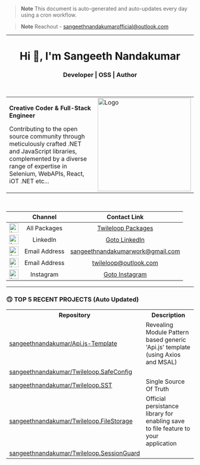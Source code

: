> **Note**
> This document is auto-generated and auto-updates every day using a cron workflow.

> **Note**
> Reachout - sangeethnandakumarofficial@outlook.com

<hr/>

<h1 align="center">Hi 👋, I'm Sangeeth Nandakumar</h1>
<h3 align="center">Developer | OSS | Author</h3>

<br>

<table>
  <tr>
    <td>
      <p><b>Creative Coder &amp; Full-Stack Engineer</b></p>
      <p>Contributing to the open source community through meticulously crafted .NET and JavaScript libraries, complemented by a diverse range of expertise in Selenium, WebAPIs, React, iOT .NET etc...</p>
    </td>
    <td>
      <a href="https://avatars.githubusercontent.com/u/9011267?v=4">
        <img src="https://cdn.freebiesupply.com/logos/large/2x/open-source-logo-svg-vector.svg" alt="Logo" width="250">
      </a>
    </td>
  </tr>
</table>

<br>

| | Channel | Contact Link 
| :---: | :---: | :---:
| <img src="https://iili.io/HgOPJrN.png" alt="Logo" height="25"> | All Packages | [Twileloop Packages](https://packages.twileloop.com)
| <img src="https://iili.io/HUeZwsS.png" alt="Logo" height="25"> | LinkedIn | [Goto LinkedIn](https://bit.ly/3W7Cd2S)
| <img src="https://iili.io/HUeZOq7.png" alt="Logo" height="25"> | Email Address | sangeethnandakumarwork@gmail.com 
| <img src="https://iili.io/HUeZOq7.png" alt="Logo" height="25"> | Email Address | twileloop@outlook.com 
| <img src="https://iili.io/HUeDWV2.png" alt="Logo" height="25"> | Instagram | [Goto Instagram](https://bit.ly/3M9Agyo)

---

### 🙃 TOP 5 RECENT PROJECTS (Auto Updated)

<table>
  <tr>
    <th>Repository</th>
    <th>Description</th>
  </tr>

  <tr>
    <td><a href="https://github.com/sangeethnandakumar/Api.js-Template">sangeethnandakumar/Api.js-Template</a></td>
    <td>Revealing Module Pattern based generic &#39;Api.js&#39; template (using Axios and MSAL)</td>
  </tr>
  <tr>
    <td><a href="https://github.com/sangeethnandakumar/Twileloop.SafeConfig">sangeethnandakumar/Twileloop.SafeConfig</a></td>
    <td></td>
  </tr>
  <tr>
    <td><a href="https://github.com/sangeethnandakumar/Twileloop.SST">sangeethnandakumar/Twileloop.SST</a></td>
    <td>Single Source Of Truth</td>
  </tr>
  <tr>
    <td><a href="https://github.com/sangeethnandakumar/Twileloop.FileStorage">sangeethnandakumar/Twileloop.FileStorage</a></td>
    <td>Official persistance library for enabling save to file feature to your application</td>
  </tr>
  <tr>
    <td><a href="https://github.com/sangeethnandakumar/Twileloop.SessionGuard">sangeethnandakumar/Twileloop.SessionGuard</a></td>
    <td></td>
  </tr>
</table>

